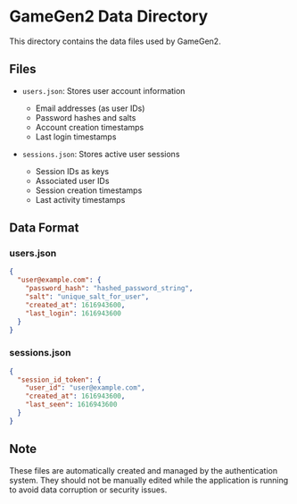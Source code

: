 # GameGen2 Data Directory

This directory contains the data files used by GameGen2.

## Files

- `users.json`: Stores user account information
  - Email addresses (as user IDs)
  - Password hashes and salts
  - Account creation timestamps
  - Last login timestamps

- `sessions.json`: Stores active user sessions
  - Session IDs as keys
  - Associated user IDs
  - Session creation timestamps
  - Last activity timestamps

## Data Format

### users.json
```json
{
  "user@example.com": {
    "password_hash": "hashed_password_string",
    "salt": "unique_salt_for_user",
    "created_at": 1616943600,
    "last_login": 1616943600
  }
}
```

### sessions.json
```json
{
  "session_id_token": {
    "user_id": "user@example.com",
    "created_at": 1616943600,
    "last_seen": 1616943600
  }
}
```

## Note

These files are automatically created and managed by the authentication system. They should not be manually edited while the application is running to avoid data corruption or security issues.